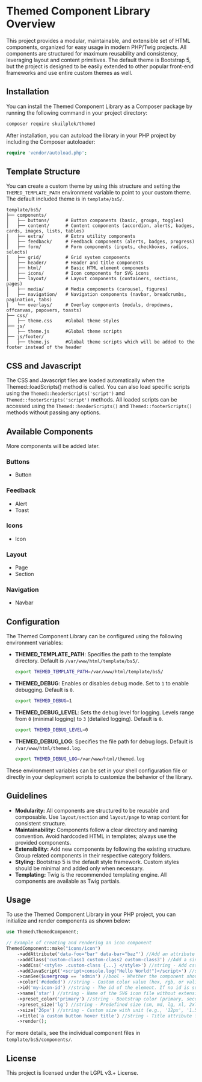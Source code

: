 # Themed Component Library Overview

This project provides a modular, maintainable, and extensible set of HTML components, organized for easy usage in modern PHP/Twig projects. All components are structured for maximum reusability and consistency, leveraging layout and content primitives. The default theme is Bootstrap 5, but the project is designed to be easily extended to other popular front-end frameworks and use entire custom themes as well.

## Installation

You can install the Themed Component Library as a Composer package by running the following command in your project directory:

```bash
composer require skuilplek/themed
```

After installation, you can autoload the library in your PHP project by including the Composer autoloader:

```php
require 'vendor/autoload.php';
```

## Template Structure

You can create a custom theme by using this structure and setting the `THEMED_TEMPLATE_PATH` environment variable to point to your custom theme. The default included theme is in `template/bs5/`.

```
template/bs5/
├── components/
│   ├── buttons/      # Button components (basic, groups, toggles)
│   ├── content/      # Content components (accordion, alerts, badges, cards, images, lists, tables)
│   ├── extra/        # Extra utility components
│   ├── feedback/     # Feedback components (alerts, badges, progress)
│   ├── form/         # Form components (inputs, checkboxes, radios, selects)
│   ├── grid/         # Grid system components
│   ├── header/       # Header and title components
│   ├── html/         # Basic HTML element components
│   ├── icons/        # Icon components for SVG icons
│   ├── layout/       # Layout components (containers, sections, pages)
│   ├── media/        # Media components (carousel, figures)
│   ├── navigation/   # Navigation components (navbar, breadcrumbs, pagination, tabs)
│   └── overlays/     # Overlay components (modals, dropdowns, offcanvas, popovers, toasts)
├── css/
│   ├── theme.css     #Global theme styles
├── js/
│   ├── theme.js      #Global theme scripts
├── js/footer/
│   ├── theme.js      #Global theme scripts which will be added to the footer instead of the header
```

## CSS and Javascript

The CSS and Javascript files are loaded automatically when the Themed::loadScripts() method is called. You can also load specific scripts using the `Themed::headerScripts('script')` and `Themed::footerScripts('script')` methods. All loaded scripts can be accessed using the `Themed::headerScripts()` and `Themed::footerScripts() ` methods without passing any options. 

## Available Components

More components will be added later.

### Buttons
- Button

### Feedback
- Alert
- Toast

### Icons
- Icon

### Layout
- Page
- Section

### Navigation
- Navbar

## Configuration

The Themed Component Library can be configured using the following environment variables:

- **THEMED_TEMPLATE_PATH**: Specifies the path to the template directory. Default is `/var/www/html/template/bs5/`.
  ```bash
  export THEMED_TEMPLATE_PATH=/var/www/html/template/bs5/
  ```
- **THEMED_DEBUG**: Enables or disables debug mode. Set to `1` to enable debugging. Default is `0`.
  ```bash
  export THEMED_DEBUG=1
  ```
- **THEMED_DEBUG_LEVEL**: Sets the debug level for logging. Levels range from `0` (minimal logging) to `3` (detailed logging). Default is `0`.
  ```bash
  export THEMED_DEBUG_LEVEL=0
  ```
- **THEMED_DEBUG_LOG**: Specifies the file path for debug logs. Default is `/var/www/html/themed.log`.
  ```bash
  export THEMED_DEBUG_LOG=/var/www/html/themed.log
  ```

These environment variables can be set in your shell configuration file or directly in your deployment scripts to customize the behavior of the library.

## Guidelines

- **Modularity:** All components are structured to be reusable and composable. Use `layout/section` and `layout/page` to wrap content for consistent structure.
- **Maintainability:** Components follow a clear directory and naming convention. Avoid hardcoded HTML in templates; always use the provided components.
- **Extensibility:** Add new components by following the existing structure. Group related components in their respective category folders.
- **Styling:** Bootstrap 5 is the default style framework. Custom styles should be minimal and added only when necessary.
- **Templating:** Twig is the recommended templating engine. All components are available as Twig partials.

## Usage

To use the Themed Component Library in your PHP project, you can initialize and render components as shown below:

```php
use Themed\ThemedComponent;

// Example of creating and rendering an icon component
ThemedComponent::make("icons/icon")
	->addAttribute('data-foo="bar" data-bar="baz"') //Add an attribute to the element. This is a string like 'data-foo="bar"' or multiple attributes in a single string like 'data-foo="bar" data-bar="baz"' (optional)
	->addClass('custom-class1 custom-class2 custom-class3') //Add a single "classname" to the element or multiple classes as a string like "class1 class2 class3" (optional)
	->addCss('<style> .custom-class {...} </style>') //string - Add css styles to the element. This should be '<style> custom-class {...} </style>' (optional)
	->addJavaScript('<script>console.log("Hello World!")</script>') //string - Add a script to the element. This is a string like '<script>console.log("Hello World!")</script>' (optional)
	->canSee($usergroup == 'admin') //bool - Whether the component should be visible or not (optional)
	->color('#ededed') //string - Custom color value (hex, rgb, or valid CSS color) (optional)
	->id('my-icon-id') //string - The id of the element. If no id is supplied, a random one will be generated (optional)
	->name('star') //string - Name of the SVG icon file without extension
	->preset_color('primary') //string - Bootstrap color (primary, secondary, success, danger, warning, info, light, dark) (optional)
	->preset_size('lg') //string - Predefined size (sm, md, lg, xl, 2xl, 3xl) (optional)
	->size('26px') //string - Custom size with unit (e.g., '12px', '1.5rem', '2em') (optional)
	->title('a custom button hover title') //string - Title attribute for accessibility (recommended for a11y) (optional)
	->render();
```

For more details, see the individual component files in `template/bs5/components/`.

## License

This project is licensed under the LGPL v3.+ License.